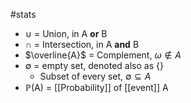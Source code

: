 #stats 
- $\cup$ = Union, in A **or** B
- $\cap$ = Intersection, in A **and** B
- $\overline{A}$ = Complement, $\omega \not\in A$  
- $\emptyset$ = empty set, denoted also as {}
	- Subset of every set, $\emptyset \subseteq A$ 
- $\mathbb{P}$(A) = [[Probability]] of [[event]] A
